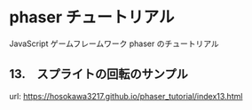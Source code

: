 # phaser チュートリアル
JavaScript ゲームフレームワーク phaser のチュートリアル　

## 13.　スプライトの回転のサンプル

url: https://hosokawa3217.github.io/phaser_tutorial/index13.html